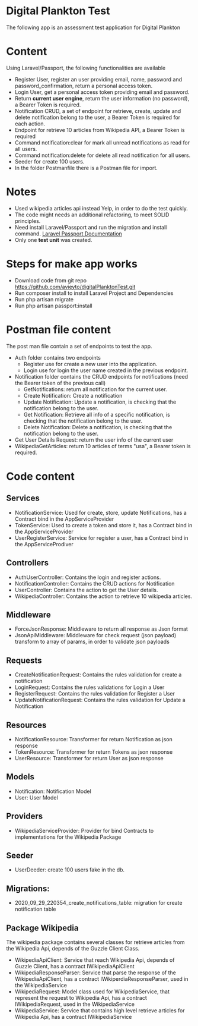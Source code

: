# Digital Plankton Test

The following app is an assessment test application for Digital Plankton 

# Content

Using Laravel/Passport, the following functionalities are available
- Register User, register an user providing email, name, password and password_confirmation, return a personal access token.
- Login User, get a personal access token providing email and password.
- Return <strong>current user engine</strong>, return the user information (no password), a Bearer Token is required.
- Notification CRUD, a set of endpoint for retrieve, create, update and delete notification belong to the user, a Bearer Token is required for each action.
- Endpoint for retrieve 10 articles from Wikipedia API, a Bearer Token is required
- Command notification:clear for mark all unread notifications as read for all users.
- Command notification:delete for delete all read notification for all users.
- Seeder for create 100 users.
- In the folder Postmanfile there is a Postman file for import.

# Notes

- Used wikipedia articles api instead Yelp, in order to do the test quickly.
- The code might needs an additional refactoring, to meet SOLID principles.
- Need install Laravel/Passport and run the migration and install command. [Laravel Passport Documentation](https://laravel.com/docs/8.x/passport)
- Only one <strong>test unit</strong> was created. 

# Steps for make app works
- Download code from git repo https://github.com/avieyto/digitalPlanktonTest.git
- Run composer install to install Laravel Project and Dependencies
- Run php artisan migrate
- Run php artisan passport:install

# Postman file content

The post man file contain a set of endpoints to test the app.

- Auth folder contains two endpoints
    - Register use for create a new user into the application.
    - Login use for login the user name created in the previous endpoint.
- Notification folder contains the CRUD endpoints for notifications (need the Bearer token of the previous call)
    - GetNotifications: return all notification for the current user.
    - Create Notification: Create a notification
    - Update Notification: Update a notification, is checking that the notification belong to the user.
    - Get Notification: Retrieve all info of a specific notification, is checking that the notification belong to the user.
    - Delete Notification: Delete a notification, is checking that the notification belong to the user.
- Get User Details Request: return the user info of the current user
- WikipediaGetArticles: return 10 articles of terms "usa", a Bearer token is required.

# Code content

## Services
- NotificationService: Used for create, store, update Notifications, has a Contract bind in the AppServiceProvider
- TokenService: Used to create a token and store it, has a Contract bind in the AppServiceProvider
- UserRegisterService: Service for register a user, has a Contract bind in the AppServiceProdiver

## Controllers
- AuthUserController: Contains the login and register actions.
- NotificationController: Contains the CRUD actions for Notification
- UserController: Contains the action to get the User details.
- WikipediaController: Contains the action to retrieve 10 wikipedia articles.

## Middleware
- ForceJsonResponse: Middleware to return all response as Json format
- JsonApiMiddleware: Middleware for check request (json payload) transform to array of params, in order to validate json payloads

## Requests
- CreateNotificationRequest: Contains the rules validation for create a notification
- LoginRequest: Contains the rules validations for Login a User
- RegisterRequest: Contains the rules validation for Register a User
- UpdateNotificationRequest: Contains the rules validation for Update a Notification

## Resources
- NotificationResource: Transformer for return Notification as json response
- TokenResource: Transformer for return Tokens as json response
- UserResource: Transformer for return User as json response

## Models
- Notification: Notification Model 
- User: User Model

## Providers
- WikipediaServiceProvider: Provider for bind Contracts to implementations for the Wikipedia Package

## Seeder
- UserDeeder: create 100 users fake in the db.

## Migrations:
- 2020_09_29_220354_create_notifications_table: migration for create notification table


## Package Wikipedia 

The wikipedia package contains several classes for retrieve articles from the Wikipedia Api, depends of the Guzzle Client Class.
- WikipediaApiClient: Service that reach Wikipedia Api, depends of Guzzle Client, has a contract IWikipediaApiClient
- WikipediaResponseParser: Service that parse the response of the WikipediaApiClient, has a contract IWikiperdiaResponseParser, used in the WikipediaService
- WikipediaRequest: Model class used for WikipediaService, that represent the request to Wikipedia Api, has a contract IWikipediaRequest, used in the WikipediaService
- WikipediaService: Service that contains high level retrieve articles for Wikipedia Api, has a contract IWikipediaService







